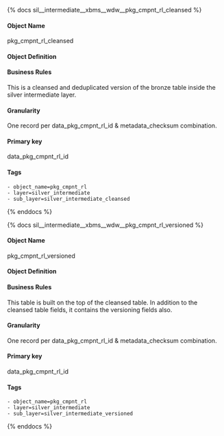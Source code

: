 {% docs sil__intermediate__xbms__wdw__pkg_cmpnt_rl_cleansed %}

#### Object Name
pkg_cmpnt_rl_cleansed

#### Object Definition


#### Business Rules
This is a cleansed and deduplicated version of the bronze table inside the silver intermediate layer.

#### Granularity
One record per data_pkg_cmpnt_rl_id & metadata_checksum combination.

#### Primary key
data_pkg_cmpnt_rl_id

#### Tags
    - object_name=pkg_cmpnt_rl
    - layer=silver_intermediate
    - sub_layer=silver_intermediate_cleansed

{% enddocs %}

{% docs sil__intermediate__xbms__wdw__pkg_cmpnt_rl_versioned %}

#### Object Name
pkg_cmpnt_rl_versioned

#### Object Definition


#### Business Rules
This table is built on the top of the cleansed table. In addition to the cleansed table fields, it contains the versioning fields also.

#### Granularity
One record per data_pkg_cmpnt_rl_id & metadata_checksum combination.

#### Primary key
data_pkg_cmpnt_rl_id

#### Tags
    - object_name=pkg_cmpnt_rl
    - layer=silver_intermediate
    - sub_layer=silver_intermediate_versioned

{% enddocs %}